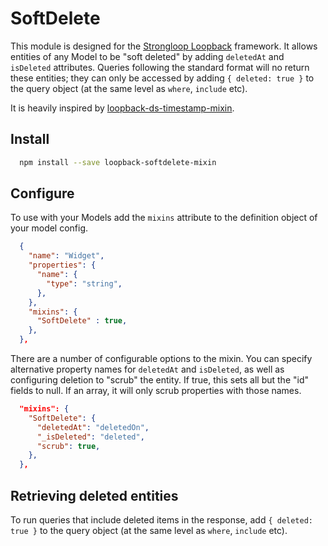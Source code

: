 SoftDelete
=============

This module is designed for the [Strongloop Loopback](https://github.com/strongloop/loopback) framework. It allows entities of any Model to be "soft deleted" by adding `deletedAt` and `isDeleted` attributes. Queries following the standard format will no return these entities; they can only be accessed by adding `{ deleted: true }` to the query object (at the same level as `where`, `include` etc).

It is heavily inspired by [loopback-ds-timestamp-mixin](https://github.com/clarkbw/loopback-ds-timestamp-mixin).

Install
-------

```bash
  npm install --save loopback-softdelete-mixin
```

Configure
----------

To use with your Models add the `mixins` attribute to the definition object of your model config.

```json
  {
    "name": "Widget",
    "properties": {
      "name": {
        "type": "string",
      },
    },
    "mixins": {
      "SoftDelete" : true,
    },
  },
```

There are a number of configurable options to the mixin. You can specify alternative property names for `deletedAt` and `isDeleted`, as well as configuring deletion to "scrub" the entity. If true, this sets all but the "id" fields to null. If an array, it will only scrub properties with those names.

```json
  "mixins": {
    "SoftDelete": {
      "deletedAt": "deletedOn",
      "_isDeleted": "deleted",
      "scrub": true,
    },
  },
```

Retrieving deleted entities
---------------------------

To run queries that include deleted items in the response, add `{ deleted: true }` to the query object (at the same level as `where`, `include` etc).
